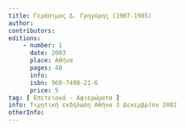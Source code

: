 ```yaml
---
title: Γεράσιμος Δ. Γρηγόρης (1907-1985)
author: 
contributors: 
editions: 
    - number: 1
      date: 2003
      place: Αθήνα
      pages: 48
      info: 
      isbn: 960-7498-21-6
      price: 5
tag: [ Επετειακά - Αφιερώματα ]
info: Τιμητική εκδήλωση Αθήνα 3 Δεκεμβρίου 2002
otherInfo:
---
```

